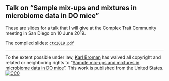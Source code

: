 ## Talk on &ldquo;Sample mix-ups and mixtures in microbiome data in DO mice&rdquo;

These are slides for a talk that I will give at the Complex Trait
Community meeting in San Diego on 10 June 2019.

The compiled slides:
[`ctc2019.pdf`](https://www.biostat.wisc.edu/~kbroman/presentations/ctc2019.pdf)

---

To the extent possible under law,
[Karl Broman](https://github.com/kbroman) has waived all copyright and
related or neighboring rights to
&ldquo;[Sample mix-ups and mixtures in microbiome data in DO mice](https://github.com/kbroman/Talk_CTC2019)&rdquo;.
This work is published from the United States.
<br/>
[![CC0](http://i.creativecommons.org/p/zero/1.0/88x31.png)](http://creativecommons.org/publicdomain/zero/1.0/)

